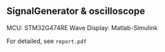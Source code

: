 ## SignalGenerator & oscilloscope

MCU: STM32G474RE
Wave Display: Matlab-Simulink

For detailed, see `report.pdf`
